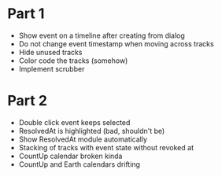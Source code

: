# Part 1
- Show event on a timeline after creating from dialog
- Do not change event timestamp when moving across tracks
- Hide unused tracks
- Color code the tracks (somehow)
- Implement scrubber

# Part 2
- Double click event keeps selected
- ResolvedAt is highlighted (bad, shouldn't be)
- Show ResolvedAt module automatically 
- Stacking of tracks with event state without revoked at
- CountUp calendar broken kinda
- CountUp and Earth calendars drifting